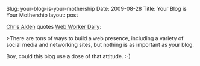 Slug: your-blog-is-your-mothership
Date: 2009-08-28
Title: Your Blog is Your Mothership
layout: post

[Chris Alden](http://chris.typepad.com/blog/2009/08/your-blog-is-your-mothership.html) quotes [Web Worker Daily](http://webworkerdaily.com/2009/08/22/your-blog-is-your-mothership/):

&gt;There are tons of ways to build a web presence, including a variety of social media and networking sites, but nothing is as important as your blog.

Boy, could this blog use a dose of that attitude. :-)
